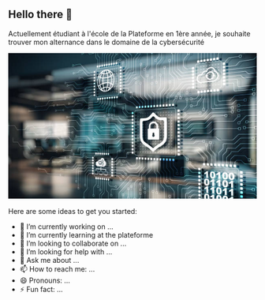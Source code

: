 ## Hello there 👋 
Actuellement étudiant à l'école de la Plateforme en 1ère année, je souhaite trouver mon alternance dans le domaine de la cybersécurité 

![image alt](https://github.com/paul-luap/paul-luap/blob/c939493e5d07fd8736c02ee37d9a3501514b1042/Cybers%C3%A9curit%C3%A9%20photo.jpg)



Here are some ideas to get you started:

- 🔭 I’m currently working on ...
- 🌱 I’m currently learning at the plateforme
- 👯 I’m looking to collaborate on ...
- 🤔 I’m looking for help with ...
- 💬 Ask me about ...
- 📫 How to reach me: ...
- 😄 Pronouns: ...
- ⚡ Fun fact: ...
